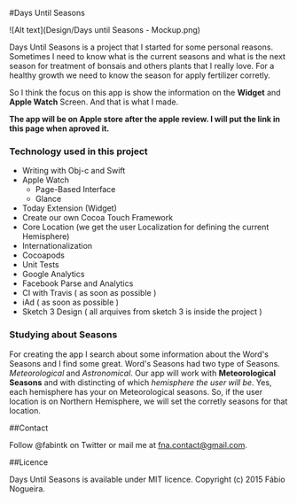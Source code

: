 #Days Until Seasons

![Alt text](Design/Days until Seasons - Mockup.png)

Days Until Seasons is a project that I started for some personal reasons.
Sometimes I need to know what is the current seasons and what is the next season for treatment of bonsais and others plants that I really love. For a healthy growth we need to know the season for apply fertilizer corretly.

So I think the focus on this app is show the information on the **Widget** and **Apple Watch** Screen. And that is what I made.

**The app will be on Apple store after the apple review. I will put the link in this page when aproved it.**

### Technology used in this project

* Writing with Obj-c and Swift
*	Apple Watch
	*	Page-Based Interface
	*	Glance
*	Today Extension (Widget)
*	Create our own Cocoa Touch Framework
*	Core Location (we get the user Localization for defining the current Hemisphere)
*	Internationalization
*	Cocoapods
*	Unit Tests
*	Google Analytics
*	Facebook Parse and Analytics
*	CI with Travis ( as soon as possible )
*	iAd ( as soon as possible )
*	Sketch 3 Design ( all arquives from sketch 3 is inside the project )

### Studying about Seasons

For creating the app I search about some information about the Word's Seasons and I find some great.
Word's Seasons had two type of Seasons. *Meteorological* and *Astronomical*.
Our app will work with **Meteorological Seasons** and with distincting of which *hemisphere the user will be*. Yes, each hemisphere has your on Meteorological seasons. So, if the user location is on Northern Hemisphere, we will set the corretly seasons for that location.

##Contact

Follow @fabintk on Twitter or mail me at fna.contact@gmail.com.

##Licence

Days Until Seasons is available under MIT licence.
Copyright (c) 2015 Fábio Nogueira.
